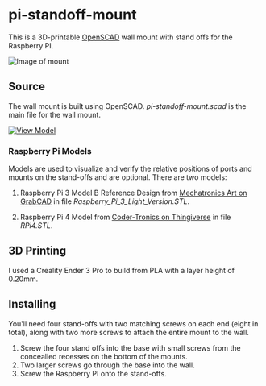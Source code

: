 # pi-standoff-mount

This is a 3D-printable [OpenSCAD](https://openscad.org/) wall mount with stand offs for the Raspberry PI.

![Image of mount](../media/media/mount-view.jpg?raw=true)

## Source

The wall mount is built using OpenSCAD. _pi-standoff-mount.scad_ is the main file for the wall mount.

[![View Model](../media/media/pi-standoff-mount.icon.png)](../media/media/pi-standoff-mount.stl "View Model of PI Standoff Mount")

### Raspberry Pi Models

Models are used to visualize and verify the relative positions of ports and mounts on the stand-offs and are optional. There are two models:

1. Raspberry Pi 3 Model B Reference Design from [Mechatronics Art on GrabCAD](https://grabcad.com/library/raspberry-pi-3-reference-design-model-b-rpi-raspberrypi-raspberry-pi-1) in file _Raspberry_Pi_3_Light_Version.STL_.

2. Raspberry Pi 4 Model from [Coder-Tronics on Thingiverse](https://www.thingiverse.com/thing:3732868) in file _RPi4.STL_.

## 3D Printing

I used a Creality Ender 3 Pro to build from PLA with a layer height of 0.20mm.

## Installing

You'll need four stand-offs with two matching screws on each end (eight in total), along with two more screws to attach the entire mount to the wall.  

1. Screw the four stand offs into the base with small screws from the concealled recesses on the bottom of the mounts.
2. Two larger screws go through the base into the wall.
3. Screw the Raspberry PI onto the stand-offs.
